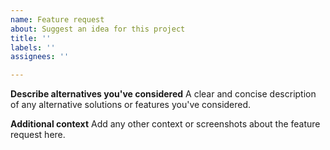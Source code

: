 ```yaml
---
name: Feature request
about: Suggest an idea for this project
title: ''
labels: ''
assignees: ''

---
```


**Describe alternatives you've considered**
A clear and concise description of any alternative solutions or features you've considered.

**Additional context**
Add any other context or screenshots about the feature request here.
